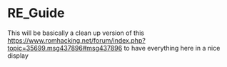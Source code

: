 # RE_Guide

This will be basically a clean up version of this https://www.romhacking.net/forum/index.php?topic=35699.msg437896#msg437896
to have everything here in a nice display
